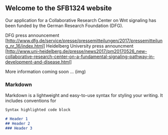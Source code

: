 ## Welcome to the SFB1324 website

Our application for a Collaborative Research Center on Wnt signaling has been funded by the German Research Foundation (DFG).

DFG press announcement [http://www.dfg.de/service/presse/pressemitteilungen/2017/pressemitteilung_nr_16/index.html]
Heidelberg University press announcment [http://www.uni-heidelberg.de/presse/news2017/pm20170526_new-collaborative-research-center-on-a-fundamental-signaling-pathway-in-development-and-disease.html]

More information coming soon ...
(img)

### Markdown

Markdown is a lightweight and easy-to-use syntax for styling your writing. It includes conventions for

```markdown
Syntax highlighted code block

# Header 1
## Header 2
### Header 3


